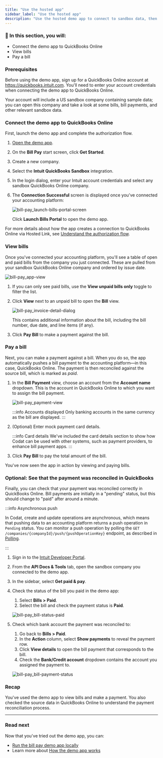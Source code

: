 ```yaml
---
title: "Use the hosted app"
sidebar_label: "Use the hosted app"
description: "Use the hosted demo app to connect to sandbox data, then view and pay bills. To close the loop, see how payments are reconciled in QuickBooks"
---
```


### 🚀 In this section, you will:

- Connect the demo app to QuickBooks Online
- View bills
- Pay a bill

### Prerequisites

Before using the demo app, sign up for a QuickBooks Online account at <a href="https://quickbooks.intuit.com/" target="_blank">https://quickbooks.intuit.com</a>. You'll need to enter your account credentials when connecting the demo app to QuickBooks Online.

Your account will include a US sandbox company containing sample data; you can open this company and take a look at some bills, bill payments, and other relevant sandbox data.

### Connect the demo app to QuickBooks Online

First, launch the demo app and complete the authorization flow.

1. <a href="https://demo-bill-pay.vercel.app/" target="_blank">Open the demo app</a>.
2. On the **Bill Pay** start screen, click **Get Started**.
3. Create a new company.
4. Select the **Intuit QuickBooks Sandbox** integration.   
5. In the login dialog, enter your Intuit account credentials and select any sandbox QuickBooks Online company. 

6. The **Connection Successful** screen is displayed once you've connected your accounting platform:

   ![bill-pay_launch-bills-portal-screen](/img/use-cases/bill-pay/bill-pay_launch-bills-portal-screen.png)

   Click **Launch Bills Portal** to open the demo app.

For more details about how the app creates a connection to QuickBooks Online via Hosted Link, see [Understand the authorization flow](/accounting-api/guides/bill-pay/how-the-demo-app-works#understand-the-authorization-flow).

### View bills

Once you've connected your accounting platform, you'll see a table of open and paid bills from the company you just connected. These are pulled from your sandbox QuickBooks Online company and ordered by issue date. 

![bill-pay_app-view](/img/use-cases/bill-pay/bill-pay_app-view.png "Bill pay demo app UI")

1. If you can only see paid bills, use the **View unpaid bills only** toggle to filter the list.
2. Click **View** next to an unpaid bill to open the **Bill** view.
   
   ![bill-pay_invoice-detail-dialog](/img/use-cases/bill-pay/bill-pay_bill-detail-dialog-renamed.png "The Bill view shows additional information about an unpaid bill.")
   
   This contains additional information about the bill, including the bill number, due date, and line items (if any).
   
3. Click **Pay Bill** to make a payment against the bill.

### Pay a bill

Next, you can make a payment against a bill. When you do so, the app automatically pushes a bill payment to the accounting platform&mdash;in this case, QuickBooks Online. The payment is then reconciled against the source bill, which is marked as *paid*.

1. In the **Bill Payment** view, choose an account from the **Account name** dropdown. This is the account in QuickBooks Online to which you want to assign the bill payment.
   
   ![bill-pay_payment-view](/img/use-cases/bill-pay/bill-pay_payment-view.png "The Bill Payment view with the Account Name field highlighted.")
   
   :::info Accounts displayed
   Only banking accounts in the same currency as the bill are displayed.
   :::

2. (Optional) Enter mock payment card details. 
   
   :::info Card details
   We've included the card details section to show how Codat can be used with other systems, such as payment providers, to enhance bill payment apps.
   :::

3. Click **Pay Bill** to pay the total amount of the bill.

You've now seen the app in action by viewing and paying bills.

### Optional: See that the payment was reconciled in QuickBooks

Finally, you can check that your payment was reconciled correctly in QuickBooks Online. Bill payments are initially in a "pending" status, but this should change to "paid" after around a minute. 

:::info Asynchronous push

In Codat, create and update operations are asynchronous, which means that pushing data to an accounting platform returns a push operation in `Pending` status. You can monitor a push operation by polling the `GET /companies/{companyId}/push/{pushOperationKey}` endpoint, as described in [Polling](/using-the-api/push#1-polling).

:::

1. Sign in to the <a href="https://developer.intuit.com/" target="_blank">Intuit Developer Portal</a>.
2. From the **API Docs & Tools** tab, open the sandbox company you connected to the demo app.
2. In the sidebar, select **Get paid & pay**.
3. Check the status of the bill you paid in the demo app:
   1. Select **Bills > Paid**.
   2. Select the bill and check the payment status is **Paid**.
   
   ![bill-pay_bill-status-paid](/img/use-cases/bill-pay/bill-pay_qbo-sandbox-company-bill-status-of-paid.png "A bill in QBO with a status of PAID.")

4. Check which bank account the payment was reconciled to:
   1. Go back to **Bills > Paid**.
   2. In the **Action** column, select **Show payments** to reveal the payment row.
   3. Click **View details** to open the bill payment that corresponds to the bill.
   4. Check the **Bank/Credit account** dropdown contains the account you assigned the payment to. 
   
   ![bill-pay_bill-payment-status](/img/use-cases/bill-pay/bill-pay_bill-payment-mapping-account.png "A bill payment in QBO showing the Checking account in the Bank/Credit account dropdown.")

### Recap

You've used the demo app to view bills and make a payment.  You also checked the source data in QuickBooks Online to understand the payment reconciliation process.

<hr />

### Read next

Now that you've tried out the demo app, you can:

- [Run the bill pay demo app locally](/accounting-api/guides/bill-pay/run-demo-app-locally)
- Learn more about [How the demo app works](/accounting-api/guides/bill-pay/how-the-demo-app-works)